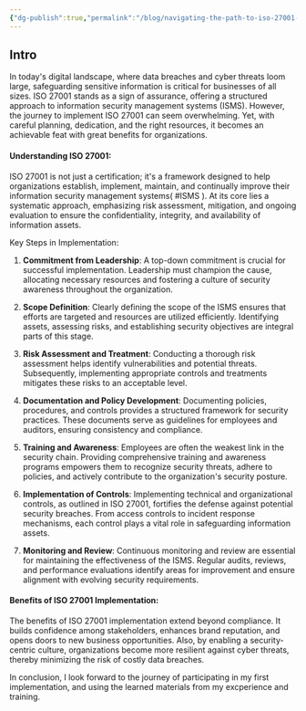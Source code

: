 ```yaml
---
{"dg-publish":true,"permalink":"/blog/navigating-the-path-to-iso-27001-implementation/","tags":["blog","iso27001"],"noteIcon":"1","created":"2024-02-27T16:41:05.114+01:00","updated":"2024-08-14T10:38:28.091+02:00"}
---
```


## Intro
In today's digital landscape, where data breaches and cyber threats loom large, safeguarding sensitive information is critical for businesses of all sizes. ISO 27001 stands as a sign of assurance, offering a structured approach to information security management systems (ISMS). However, the journey to implement ISO 27001 can seem overwhelming. Yet, with careful planning, dedication, and the right resources, it becomes an achievable feat with great benefits for organizations.

#### Understanding ISO 27001:
ISO 27001 is not just a certification; it's a framework designed to help organizations establish, implement, maintain, and continually improve their information security management systems( #ISMS ). At its core lies a systematic approach, emphasizing risk assessment, mitigation, and ongoing evaluation to ensure the confidentiality, integrity, and availability of information assets.

Key Steps in Implementation:

1. **Commitment from Leadership**: A top-down commitment is crucial for successful implementation. Leadership must champion the cause, allocating necessary resources and fostering a culture of security awareness throughout the organization.

2. **Scope Definition**: Clearly defining the scope of the ISMS ensures that efforts are targeted and resources are utilized efficiently. Identifying assets, assessing risks, and establishing security objectives are integral parts of this stage.

3. **Risk Assessment and Treatment**: Conducting a thorough risk assessment helps identify vulnerabilities and potential threats. Subsequently, implementing appropriate controls and treatments mitigates these risks to an acceptable level.

4. **Documentation and Policy Development**: Documenting policies, procedures, and controls provides a structured framework for security practices. These documents serve as guidelines for employees and auditors, ensuring consistency and compliance.

5. **Training and Awareness**: Employees are often the weakest link in the security chain. Providing comprehensive training and awareness programs empowers them to recognize security threats, adhere to policies, and actively contribute to the organization's security posture.

6. **Implementation of Controls**: Implementing technical and organizational controls, as outlined in ISO 27001, fortifies the defense against potential security breaches. From access controls to incident response mechanisms, each control plays a vital role in safeguarding information assets.

7. **Monitoring and Review**: Continuous monitoring and review are essential for maintaining the effectiveness of the ISMS. Regular audits, reviews, and performance evaluations identify areas for improvement and ensure alignment with evolving security requirements.

#### Benefits of ISO 27001 Implementation:

The benefits of ISO 27001 implementation extend beyond compliance. It builds confidence among stakeholders, enhances brand reputation, and opens doors to new business opportunities. Also, by enabling a security-centric culture, organizations become more resilient against cyber threats, thereby minimizing the risk of costly data breaches.

In conclusion, I look forward to the journey of participating in my first implementation, and using the learned materials from my excperience and training.
